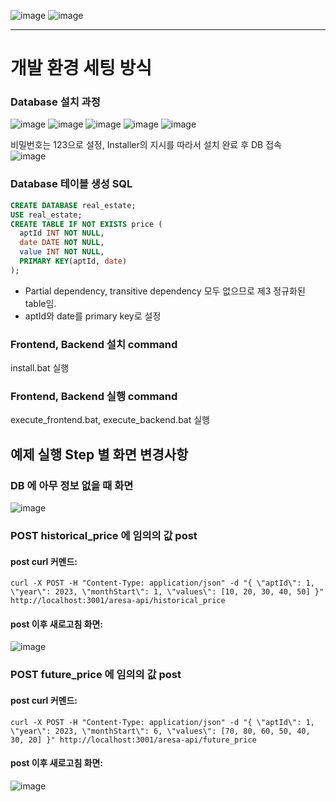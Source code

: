 ![image](https://github.com/vacu9708/aresa_koera_assignment/assets/67142421/2f387d5f-7213-4106-9a2f-d967414b47a2)
![image](https://github.com/vacu9708/aresa_koera_assignment/assets/67142421/de37f726-4294-4511-a7a7-414161e2c167)

---

# 개발 환경 세팅 방식
### Database 설치 과정
![image](https://github.com/vacu9708/aresa_korea_assignment/assets/67142421/9e121753-2e5b-4c8c-8876-40c19d6f3eee)
![image](https://github.com/vacu9708/aresa_korea_assignment/assets/67142421/5d436d73-d310-4ea4-ac21-9aff32c794ce)
![image](https://github.com/vacu9708/aresa_korea_assignment/assets/67142421/d4df3e94-ef59-473e-abae-67426bafb541)
![image](https://github.com/vacu9708/aresa_korea_assignment/assets/67142421/10ac2571-f7ac-4f25-b611-7cda2ee76f6f)
![image](https://github.com/vacu9708/aresa_korea_assignment/assets/67142421/a6b9f808-31ed-4b51-955f-34a59ddc1e43)

비밀번호는 123으로 설정, Installer의 지시를 따라서 설치 완료 후 DB 접속<br>
![image](https://github.com/vacu9708/aresa_korea_assignment/assets/67142421/70b70c30-c9ba-413f-980c-a5fb33895051)

### Database 테이블 생성 SQL

~~~sql
CREATE DATABASE real_estate;
USE real_estate;
CREATE TABLE IF NOT EXISTS price (
  aptId INT NOT NULL,
  date DATE NOT NULL,
  value INT NOT NULL,
  PRIMARY KEY(aptId, date)
);
~~~
- Partial dependency, transitive dependency 모두 없으므로 제3 정규화된 table임.
- aptId와 date를 primary key로 설정

### Frontend, Backend 설치 command
install.bat 실행
### Frontend, Backend 실행 command
execute_frontend.bat, execute_backend.bat 실행

## 예제 실행 Step 별 화면 변경사항
### DB 에 아무 정보 없을 때 화면
![image](https://github.com/vacu9708/nestjs_assignment_before_interview/assets/67142421/f25f6f91-0661-4f16-9ca4-d6f3af91b95f)

### POST historical_price 에 임의의 값 post
#### post curl 커멘드:
~~~
curl -X POST -H "Content-Type: application/json" -d "{ \"aptId\": 1, \"year\": 2023, \"monthStart\": 1, \"values\": [10, 20, 30, 40, 50] }" http://localhost:3001/aresa-api/historical_price
~~~
#### post 이후 새로고침 화면:
![image](https://github.com/vacu9708/aresa_korea_assignment/assets/67142421/0a3818f4-b6b4-453b-b47f-04ad25bde8aa)

### POST future_price 에 임의의 값 post
#### post curl 커멘드:
~~~
curl -X POST -H "Content-Type: application/json" -d "{ \"aptId\": 1, \"year\": 2023, \"monthStart\": 6, \"values\": [70, 80, 60, 50, 40, 30, 20] }" http://localhost:3001/aresa-api/future_price
~~~
#### post 이후 새로고침 화면:
![image](https://github.com/vacu9708/aresa_korea_assignment/assets/67142421/128c9b98-63fe-481b-b986-2ef013e233ba)
